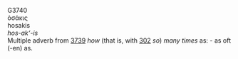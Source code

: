G3740  
ὁσάκις  
hosakis  
*hos-ak‘-is*  
Multiple adverb from [3739](g3739) *how* (that is, with [302](g0302)
*so*) *many* *times* as: - as oft (-en) as.  
